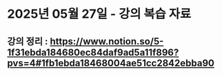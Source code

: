 # 2025년 05월 27일 - 강의 복습 자료

## 강의 정리 : https://www.notion.so/5-1f31ebda184680ec84daf9ad5a11f896?pvs=4#1fb1ebda18468004ae51cc2842ebba90
